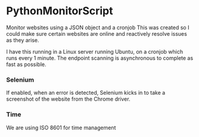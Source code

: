 # PythonMonitorScript
Monitor websites using a JSON object and a cronjob
This was created so I could make sure certain websites are online and reactively resolve issues as they arise.

I have this running in a Linux server running Ubuntu, on a cronjob which runs every 1 minute. The endpoint scanning is asynchronous to complete as fast as possible.

### Selenium
If enabled, when an error is detected, Selenium kicks in to take a screenshot of the website from the Chrome driver.

### Time
We are using ISO 8601 for time management